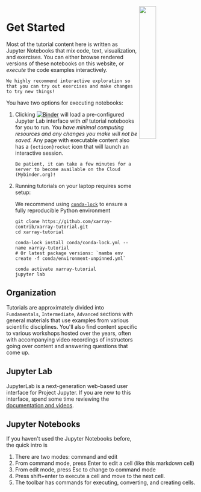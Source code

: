 <img src="http://xarray.pydata.org/en/stable/_static/dataset-diagram-logo.png" align="right" width="30%">

# Get Started

Most of the tutorial content here is written as Jupyter Notebooks that mix
code, text, visualization, and exercises. You can either browse rendered versions of these notebooks on this website, or _execute_ the code examples interactively.

```{note}
We highly recommend interactive exploration so that you can try out exercises and make changes to try new things!
```

You have two options for executing notebooks:

1. Clicking [![Binder](https://mybinder.org/badge_logo.svg)](https://mybinder.org/v2/gh/xarray-contrib/xarray-tutorial/HEAD?urlpath=lab) will load a pre-configured Jupyter Lab interface with _all_ tutorial notebooks for you to run. _You have minimal computing resources and any changes you make will not be saved._ Any page with executable content also has a `{octicon}rocket` icon that will launch an interactive session.

   ```{warning}
   Be patient, it can take a few minutes for a server to become available on the Cloud (Mybinder.org)!
   ```

1. Running tutorials on your laptop requires some setup:

   We recommend using [`conda-lock`](https://conda-incubator.github.io/conda-lock/) to ensure a fully reproducible Python environment

   ```
   git clone https://github.com/xarray-contrib/xarray-tutorial.git
   cd xarray-tutorial

   conda-lock install conda/conda-lock.yml --name xarray-tutorial
   # Or latest package versions: `mamba env create -f conda/environment-unpinned.yml`

   conda activate xarray-tutorial
   jupyter lab
   ```

## Organization

Tutorials are approximately divided into `Fundamentals`, `Intermediate`, `Advanced` sections with general materials that use examples from various scientific disciplines. You'll also find content specific to various workshops hosted over the years, often with accompanying video recordings of instructors going over content and answering questions that come up.

## Jupyter Lab

JupyterLab is a next-generation web-based user interface for Project Jupyter. If you are new to this interface, spend some time reviewing the [documentation and videos](https://jupyterlab.readthedocs.io/en/stable/getting_started/overview.html).

## Jupyter Notebooks

If you haven't used the Jupyter Notebooks before, the quick intro is

1. There are two modes: command and edit
1. From command mode, press Enter to edit a cell (like this markdown cell)
1. From edit mode, press Esc to change to command mode
1. Press shift+enter to execute a cell and move to the next cell.
1. The toolbar has commands for executing, converting, and creating cells.
